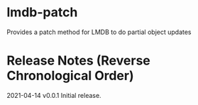 # lmdb-patch
Provides a patch method for LMDB to do partial object updates

# Release Notes (Reverse Chronological Order)

2021-04-14 v0.0.1 Initial release.
